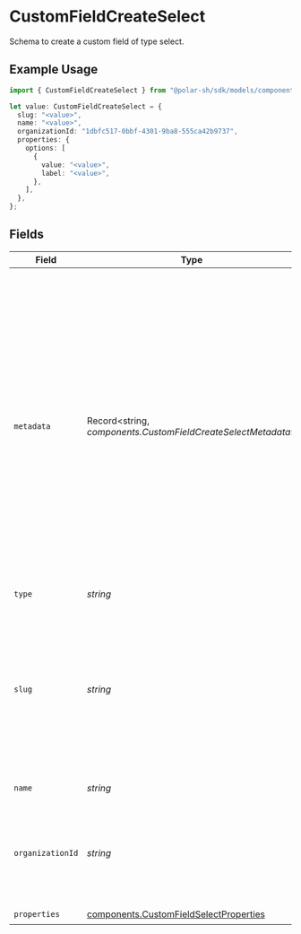 # CustomFieldCreateSelect

Schema to create a custom field of type select.

## Example Usage

```typescript
import { CustomFieldCreateSelect } from "@polar-sh/sdk/models/components/customfieldcreateselect.js";

let value: CustomFieldCreateSelect = {
  slug: "<value>",
  name: "<value>",
  organizationId: "1dbfc517-0bbf-4301-9ba8-555ca42b9737",
  properties: {
    options: [
      {
        value: "<value>",
        label: "<value>",
      },
    ],
  },
};
```

## Fields

| Field                                                                                                                                                                                                                                                                                        | Type                                                                                                                                                                                                                                                                                         | Required                                                                                                                                                                                                                                                                                     | Description                                                                                                                                                                                                                                                                                  | Example                                                                                                                                                                                                                                                                                      |
| -------------------------------------------------------------------------------------------------------------------------------------------------------------------------------------------------------------------------------------------------------------------------------------------- | -------------------------------------------------------------------------------------------------------------------------------------------------------------------------------------------------------------------------------------------------------------------------------------------- | -------------------------------------------------------------------------------------------------------------------------------------------------------------------------------------------------------------------------------------------------------------------------------------------- | -------------------------------------------------------------------------------------------------------------------------------------------------------------------------------------------------------------------------------------------------------------------------------------------- | -------------------------------------------------------------------------------------------------------------------------------------------------------------------------------------------------------------------------------------------------------------------------------------------- |
| `metadata`                                                                                                                                                                                                                                                                                   | Record<string, *components.CustomFieldCreateSelectMetadata*>                                                                                                                                                                                                                                 | :heavy_minus_sign:                                                                                                                                                                                                                                                                           | Key-value object allowing you to store additional information.<br/><br/>The key must be a string with a maximum length of **40 characters**.<br/>The value must be either:<br/><br/>* A string with a maximum length of **500 characters**<br/>* An integer<br/>* A boolean<br/><br/>You can store up to **50 key-value pairs**. |                                                                                                                                                                                                                                                                                              |
| `type`                                                                                                                                                                                                                                                                                       | *string*                                                                                                                                                                                                                                                                                     | :heavy_check_mark:                                                                                                                                                                                                                                                                           | N/A                                                                                                                                                                                                                                                                                          |                                                                                                                                                                                                                                                                                              |
| `slug`                                                                                                                                                                                                                                                                                       | *string*                                                                                                                                                                                                                                                                                     | :heavy_check_mark:                                                                                                                                                                                                                                                                           | Identifier of the custom field. It'll be used as key when storing the value. Must be unique across the organization.It can only contain ASCII letters, numbers and hyphens.                                                                                                                  |                                                                                                                                                                                                                                                                                              |
| `name`                                                                                                                                                                                                                                                                                       | *string*                                                                                                                                                                                                                                                                                     | :heavy_check_mark:                                                                                                                                                                                                                                                                           | Name of the custom field.                                                                                                                                                                                                                                                                    |                                                                                                                                                                                                                                                                                              |
| `organizationId`                                                                                                                                                                                                                                                                             | *string*                                                                                                                                                                                                                                                                                     | :heavy_minus_sign:                                                                                                                                                                                                                                                                           | The ID of the organization owning the custom field. **Required unless you use an organization token.**                                                                                                                                                                                       | 1dbfc517-0bbf-4301-9ba8-555ca42b9737                                                                                                                                                                                                                                                         |
| `properties`                                                                                                                                                                                                                                                                                 | [components.CustomFieldSelectProperties](../../models/components/customfieldselectproperties.md)                                                                                                                                                                                             | :heavy_check_mark:                                                                                                                                                                                                                                                                           | N/A                                                                                                                                                                                                                                                                                          |                                                                                                                                                                                                                                                                                              |